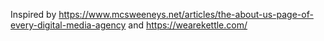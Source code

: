 Inspired by https://www.mcsweeneys.net/articles/the-about-us-page-of-every-digital-media-agency and https://wearekettle.com/
